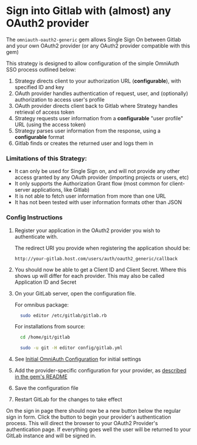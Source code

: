 # Sign into Gitlab with (almost) any OAuth2 provider

The `omniauth-oauth2-generic` gem allows Single Sign On between Gitlab and your own OAuth2 provider
(or any OAuth2 provider compatible with this gem) 

This strategy is designed to allow configuration of the simple OmniAuth SSO process outlined below:

1. Strategy directs client to your authorization URL (**configurable**), with specified ID and key
1. OAuth provider handles authentication of request, user, and (optionally) authorization to access user's profile
1. OAuth provider directs client back to Gitlab where Strategy handles retrieval of access token
1. Strategy requests user information from a **configurable** "user profile" URL (using the access token)
1. Strategy parses user information from the response, using a **configurable** format
1. Gitlab finds or creates the returned user and logs them in

### Limitations of this Strategy:

- It can only be used for Single Sign on, and will not provide any other access granted by any OAuth provider
  (importing projects or users, etc)
- It only supports the Authorization Grant flow (most common for client-server applications, like Gitlab)
- It is not able to fetch user information from more than one URL
- It has not been tested with user information formats other than JSON

### Config Instructions
1. Register your application in the OAuth2 provider you wish to authenticate with.

   The redirect URI you provide when registering the application should be:

   ```
   http://your-gitlab.host.com/users/auth/oauth2_generic/callback
   ```

1. You should now be able to get a Client ID and Client Secret.
   Where this shows up will differ for each provider.
   This may also be called Application ID and Secret

1. On your GitLab server, open the configuration file.

   For omnibus package:

   ```sh
     sudo editor /etc/gitlab/gitlab.rb
   ```

   For installations from source:

   ```sh
     cd /home/git/gitlab

     sudo -u git -H editor config/gitlab.yml
   ```

1. See [Initial OmniAuth Configuration](omniauth.md#initial-omniauth-configuration) for initial settings

1. Add the provider-specific configuration for your provider, as [described in the gem's README][1]

1. Save the configuration file

1. Restart GitLab for the changes to take effect

On the sign in page there should now be a new button below the regular sign in form. 
Click the button to begin your provider's authentication process. This will direct
the browser to your OAuth2 Provider's authentication page. If everything goes well
the user will be returned to your GitLab instance and will be signed in.

[1]: https://gitlab.com/satorix/omniauth-oauth2-generic#gitlab-config-example